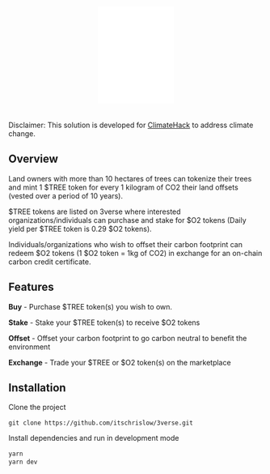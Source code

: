 <div align="center">
  <img src="/public/static/logo_words_white.png" alt="3verse Logo" width="150px" />
</div>

<br />

Disclaimer: This solution is developed for [ClimateHack](https://climatehack.io/) to address climate change.

## Overview
  
Land owners with more than 10 hectares of trees can tokenize their trees and mint 1 $TREE token for every 1 kilogram of CO2 their land offsets (vested over a period of 10 years).

$TREE tokens are listed on 3verse where interested organizations/individuals can purchase and stake for $O2 tokens (Daily yield per $TREE token is 0.29 $O2 tokens).

Individuals/organizations who wish to offset their carbon footprint can redeem $O2 tokens (1 $O2 token = 1kg of CO2) in exchange for an on-chain carbon credit certificate.

## Features

**Buy** - Purchase $TREE token(s) you wish to own.

**Stake** - Stake your $TREE token(s) to receive $O2 tokens

**Offset** - Offset your carbon footprint to go carbon neutral to benefit the environment

**Exchange** - Trade your $TREE or $O2 token(s) on the marketplace

## Installation

Clone the project

```
git clone https://github.com/itschrislow/3verse.git
```

Install dependencies and run in development mode

```
yarn
yarn dev
```
